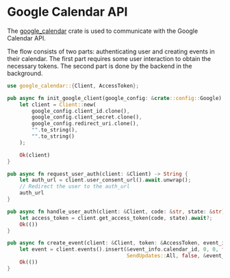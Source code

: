 # Google Calendar API

The [google_calendar](https://docs.rs/google-calendar/latest/google_calendar/) crate is used to communicate with the
Google Calendar API.

The flow consists of two parts: authenticating user and creating events in their calendar. The first part requires some
user interaction to obtain the necessary tokens. The second part is done by the backend in the background.

```rust no_run
use google_calendar::{Client, AccessToken};

pub async fn init_google_client(google_config: &crate::config::Google) -> anyhow::Result<Client> {
    let client = Client::new(
        google_config.client_id.clone(),
        google_config.client_secret.clone(),
        google_config.redirect_uri.clone(),
        "".to_string(),
        "".to_string()
    );

    Ok(client)
}

pub async fn request_user_auth(client: &Client) -> String {
    let auth_url = client.user_consent_url().await.unwrap();
    // Redirect the user to the auth_url
    auth_url
}

pub async fn handle_user_auth(client: &Client, code: &str, state: &str) -> anyhow::Result<AccessToken> {
    let access_token = client.get_access_token(code, state).await?;
    Ok(())
}

pub async fn create_event(client: &Client, token: &AccessToken, event_info: &EventInfo) -> anyhow::Result<()> {
    let event = client.events().insert(&event_info.calendar_id, 0, 0, false,
                                       SendUpdates::All, false, &event_info.event).await?;
    Ok(())
}
```